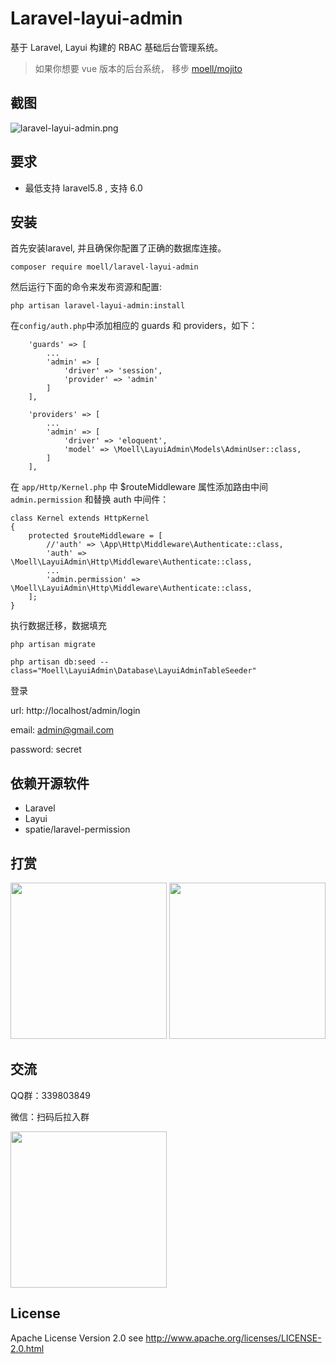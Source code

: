 # Laravel-layui-admin

基于 Laravel, Layui 构建的 RBAC 基础后台管理系统。

> 如果你想要 vue 版本的后台系统， 移步 [moell/mojito ](https://github.com/moell-peng/mojito)

## 截图

![laravel-layui-admin.png](http://blog-image.moell.cn/laravel-layui-admin.png)

## 要求

- 最低支持 laravel5.8 , 支持 6.0



## 安装

首先安装laravel, 并且确保你配置了正确的数据库连接。

```
composer require moell/laravel-layui-admin
```

然后运行下面的命令来发布资源和配置:

```
php artisan laravel-layui-admin:install
```



在`config/auth.php`中添加相应的 guards 和 providers，如下： 

```
    'guards' => [
        ...
        'admin' => [
            'driver' => 'session',
            'provider' => 'admin'
        ]
    ],

    'providers' => [
        ...
        'admin' => [
            'driver' => 'eloquent',
            'model' => \Moell\LayuiAdmin\Models\AdminUser::class,
        ]
    ],
```

在 `app/Http/Kernel.php` 中 $routeMiddleware 属性添加路由中间`admin.permission` 和替换 auth 中间件：

```
class Kernel extends HttpKernel
{
    protected $routeMiddleware = [
    	//'auth' => \App\Http\Middleware\Authenticate::class,
        'auth' => \Moell\LayuiAdmin\Http\Middleware\Authenticate::class,
        ...
        'admin.permission' => \Moell\LayuiAdmin\Http\Middleware\Authenticate::class,
    ];
}
```

执行数据迁移，数据填充

```
php artisan migrate

php artisan db:seed --class="Moell\LayuiAdmin\Database\LayuiAdminTableSeeder"
```



登录


url: http://localhost/admin/login

email: admin@gmail.com

password: secret

## 依赖开源软件

* Laravel
* Layui
* spatie/laravel-permission

  

## 打赏

<p>
  <img src="http://blog-image.moell.cn/alipay.jpg" width="250" />
  <img src="http://blog-image.moell.cn/wepay.jpg" width="250" />
</p>

## 交流
QQ群：339803849

微信：扫码后拉入群
<p>
  <img src="http://blog-image.moell.cn/wx.jpg" width="250" />
</p>

## License

Apache License Version 2.0 see http://www.apache.org/licenses/LICENSE-2.0.html

